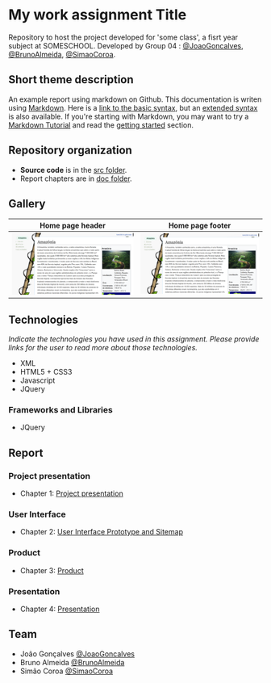 # My work assignment Title

Repository to host the project developed for 'some class', a fisrt year subject at SOMESCHOOL. Developed by Group 04 : [@JoaoGoncalves](https://github.com/joaogoncalves7), [@BrunoAlmeida](https://github.com/TheHike), [@SimaoCoroa](https://github.com/SimaoCoroa).

## Short theme description

An example report using markdown on Github. This documentation is writen using [Markdown](https://www.markdownguide.org/). Here is a [link to the basic syntax](https://www.markdownguide.org/basic-syntax), but an [extended syntax](https://www.markdownguide.org/extended-syntax/) is also available. If you're starting with Markdown, you may want to try a [Markdown Tutorial](https://www.markdowntutorial.com/) and read the [getting started](https://www.markdownguide.org/getting-started/) section.

## Repository organization

* **Source code** is in the [src folder](src/).
* Report chapters are in [doc folder](doc/).

## Gallery

Home page header            |  Home page footer 
:-------------------------:|:-------------------------:
![](doc/images/home_header.png)  |  ![](doc/images/home_header.png)

## Technologies

_Indicate the technologies you have used in this assignment. Please provide links for the user to read more about those technologies._
* XML
* HTML5 + CSS3
* Javascript
* JQuery

### Frameworks and Libraries

* JQuery

## Report
### Project presentation
* Chapter 1: [Project presentation](doc/c1.md)
### User Interface 
* Chapter 2: [User Interface Prototype and Sitemap](doc/c2.md)
### Product
* Chapter 3: [Product](doc/c3.md)
### Presentation
* Chapter 4: [Presentation](doc/c4.md)

## Team
* João Gonçalves [@JoaoGoncalves](https://github.com/joaogoncalves7)
* Bruno Almeida [@BrunoAlmeida](https://github.com/TheHike)
* Simão Coroa [@SimaoCoroa](https://github.com/SimaoCoroa)

